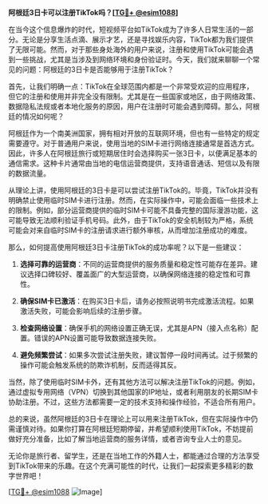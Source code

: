 **阿根廷3日卡可以注册TikTok吗？[[TG💪+ @esim1088](https://t.me/s/esim1088)]**

在当今这个信息爆炸的时代，短视频平台如TikTok成为了许多人日常生活的一部分。无论是分享生活点滴、展示才艺，还是寻找娱乐内容，TikTok都为我们提供了无限可能。然而，对于那些身处海外的用户来说，注册和使用TikTok可能会遇到一些挑战，尤其是当涉及到网络环境和身份验证时。今天，我们就来聊聊一个常见的问题：阿根廷的3日卡是否能够用于注册TikTok？

首先，让我们明确一点：TikTok在全球范围内都是一个非常受欢迎的应用程序，但它的注册和使用并非完全没有限制。尤其是在一些国家或地区，由于网络政策、数据隐私法规或者本地化服务的原因，用户在注册时可能会遇到障碍。那么，阿根廷的情况如何呢？

阿根廷作为一个南美洲国家，拥有相对开放的互联网环境，但也有一些特定的规定需要遵守。对于普通用户来说，使用当地的SIM卡进行网络连接通常是首选方式。因此，许多人在阿根廷旅行或短期居住时会选择购买一张3日卡，以便满足基本的通信需求。这种卡片通常由当地的电信运营商提供，支持语音通话、短信以及有限的数据流量。

从理论上讲，使用阿根廷的3日卡是可以尝试注册TikTok的。毕竟，TikTok并没有明确禁止使用临时SIM卡进行注册。然而，在实际操作中，可能会面临一些技术上的限制。例如，部分运营商提供的临时SIM卡可能不具备完整的国际漫游功能，这可能导致无法顺利验证手机号码。此外，由于TikTok的安全机制较为严格，系统可能会对来自临时SIM卡的注册请求进行额外审核，从而增加注册成功的难度。

那么，如何提高使用阿根廷3日卡注册TikTok的成功率呢？以下是一些建议：

1. **选择可靠的运营商**：不同的运营商提供的服务质量和稳定性可能存在差异。建议选择口碑较好、覆盖面广的大型运营商，以确保网络连接的稳定性和可靠性。
   
2. **确保SIM卡已激活**：在购买3日卡后，请务必按照说明书完成激活流程。如果激活失败，可能会影响后续的注册步骤。

3. **检查网络设置**：确保手机的网络设置正确无误，尤其是APN（接入点名称）配置。错误的APN设置可能导致数据连接失败。

4. **避免频繁尝试**：如果多次尝试注册失败，建议暂停一段时间再试。过于频繁的操作可能会触发系统的防欺诈机制，反而适得其反。

当然，除了使用临时SIM卡外，还有其他方法可以解决注册TikTok的问题。例如，通过虚拟专用网络（VPN）切换到其他国家的IP地址，或者利用朋友的长期SIM卡协助注册。不过，这些方法都需要一定的技术支持和操作经验，不适合所有用户。

总的来说，虽然阿根廷的3日卡在理论上可以用来注册TikTok，但在实际操作中仍需谨慎对待。如果你打算在阿根廷短期停留，并希望顺利使用TikTok，不妨提前做好充分准备，比如了解当地运营商的服务详情，或者咨询专业人士的意见。

无论你是旅行者、留学生，还是在当地工作的外籍人士，都能通过合理的方法享受到TikTok带来的乐趣。在这个充满可能性的时代，让我们一起探索更多精彩的数字世界吧！

[[TG💪+ @esim1088](https://t.me/s/esim1088) ![Image](https://i.postimg.cc/4NQfJmqS/Snipaste-2025-05-13-00-14-12.png)]